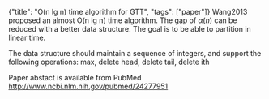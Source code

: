 {"title": "O(n lg n) time algorithm for GTT", "tags": ["paper"]}
Wang2013 proposed an almost O(n lg n) time algorithm. The gap of
$\alpha(n)$ can be reduced with a better data structure. The goal is
to be able to partition in linear time.

The data structure should maintain a sequence of integers, and support
the following operations: max, delete head, delete tail, delete ith

Paper abstact is available from PubMed http://www.ncbi.nlm.nih.gov/pubmed/24277951
